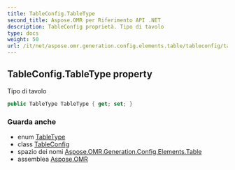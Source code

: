 ```yaml
---
title: TableConfig.TableType
second_title: Aspose.OMR per Riferimento API .NET
description: TableConfig proprietà. Tipo di tavolo
type: docs
weight: 50
url: /it/net/aspose.omr.generation.config.elements.table/tableconfig/tabletype/
---
```

## TableConfig.TableType property

Tipo di tavolo

```csharp
public TableType TableType { get; set; }
```

### Guarda anche

* enum [TableType](../../../aspose.omr.generation.config.enums/tabletype/)
* class [TableConfig](../)
* spazio dei nomi [Aspose.OMR.Generation.Config.Elements.Table](../../tableconfig/)
* assemblea [Aspose.OMR](../../../)


